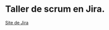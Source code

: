 # Taller de scrum en Jira. 

[Site de Jira](https://www.atlassian.com/es/software/jira?&aceid=&adposition=&adgroup=143883218528&campaign=17614123665&creative=607334076143&device=c&keyword=jira%20software&matchtype=e&network=g&placement=&ds_kids=p71880269329&ds_e=GOOGLE&ds_eid=700000001558501&ds_e1=GOOGLE&gclid=CjwKCAjw4JWZBhApEiwAtJUN0Gww3xgu_5Zwu0xBhCz3IH9y1sEcn000pYpxL7FcP2C_eZ1jJb-sAxoC63IQAvD_BwE&gclsrc=aw.ds)
